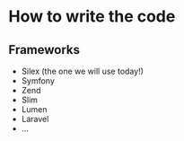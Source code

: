 # How to write the code

## Frameworks
* Silex (the one we will use today!)
* Symfony
* Zend
* Slim
* Lumen
* Laravel
* ...